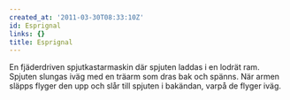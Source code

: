 ```yaml
---
created_at: '2011-03-30T08:33:10Z'
id: Esprignal
links: {}
title: Esprignal
---
```


En fjäderdriven spjutkastarmaskin där spjuten laddas i en lodrät ram. Spjuten slungas iväg med en
träarm som dras bak och spänns. När armen släpps flyger den upp och slår till spjuten i bakändan,
varpå de flyger iväg.
